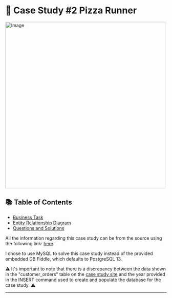 # 🍕 Case Study #2 Pizza Runner

<img src="https://user-images.githubusercontent.com/81607668/127271856-3c0d5b4a-baab-472c-9e24-3c1e3c3359b2.png" alt="Image" width="500" height="520">

## 📚 Table of Contents
- [Business Task](#business-task)
- [Entity Relationship Diagram](#entity-relationship-diagram)
- [Questions and Solutions](#questions-and-solutions)

All the information regarding this case study can be from the source using the following link: [here](https://8weeksqlchallenge.com/case-study-2/). 

I chose to use MySQL to solve this case study instead of the provided embedded DB Fiddle, which defaults to PostgreSQL 13.

:warning: It's important to note that there is a discrepancy between the data shown in the "customer_orders" table on the [case study site](https://8weeksqlchallenge.com/case-study-2/) and the year provided in the INSERT command used to create and populate the database for the case study. :warning:
***
